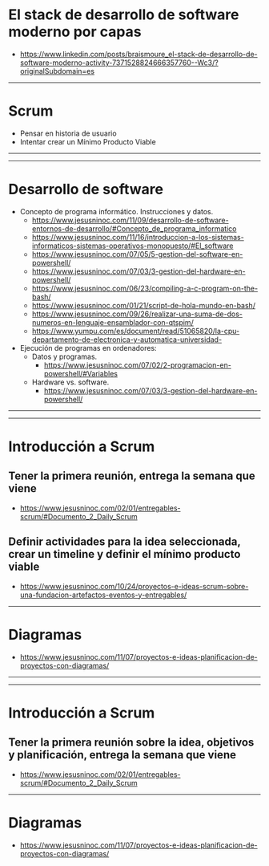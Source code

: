 # El stack de desarrollo de software moderno por capas
* https://www.linkedin.com/posts/braismoure_el-stack-de-desarrollo-de-software-moderno-activity-7371528824666357760--Wc3/?originalSubdomain=es

-----------

# Scrum
- Pensar en historia de usuario
- Intentar crear un Mínimo Producto Viable

--------------------------
--------------------------

# Desarrollo de software
- Concepto de programa informático. Instrucciones y datos.
   * https://www.jesusninoc.com/11/09/desarrollo-de-software-entornos-de-desarrollo/#Concepto_de_programa_informatico
   * https://www.jesusninoc.com/11/16/introduccion-a-los-sistemas-informaticos-sistemas-operativos-monopuesto/#El_software
   * https://www.jesusninoc.com/07/05/5-gestion-del-software-en-powershell/
   * https://www.jesusninoc.com/07/03/3-gestion-del-hardware-en-powershell/
   * https://www.jesusninoc.com/06/23/compiling-a-c-program-on-the-bash/
   * https://www.jesusninoc.com/01/21/script-de-hola-mundo-en-bash/
   * https://www.jesusninoc.com/09/26/realizar-una-suma-de-dos-numeros-en-lenguaje-ensamblador-con-qtspim/
   * https://www.yumpu.com/es/document/read/51065820/la-cpu-departamento-de-electronica-y-automatica-universidad-
- Ejecución de programas en ordenadores:
  - Datos y programas.
    * https://www.jesusninoc.com/07/02/2-programacion-en-powershell/#Variables
  - Hardware vs. software.
    * https://www.jesusninoc.com/07/03/3-gestion-del-hardware-en-powershell/

----------------

-------------------

# Introducción a Scrum
## Tener la primera reunión, entrega la semana que viene
* https://www.jesusninoc.com/02/01/entregables-scrum/#Documento_2_Daily_Scrum
## Definir actividades para la idea seleccionada, crear un timeline y definir el mínimo producto viable
* https://www.jesusninoc.com/10/24/proyectos-e-ideas-scrum-sobre-una-fundacion-artefactos-eventos-y-entregables/

-------------------

# Diagramas
* https://www.jesusninoc.com/11/07/proyectos-e-ideas-planificacion-de-proyectos-con-diagramas/

------------------------
------------------------

# Introducción a Scrum
## Tener la primera reunión sobre la idea, objetivos y planificación, entrega la semana que viene
* https://www.jesusninoc.com/02/01/entregables-scrum/#Documento_2_Daily_Scrum

-------------------

# Diagramas
* https://www.jesusninoc.com/11/07/proyectos-e-ideas-planificacion-de-proyectos-con-diagramas/
